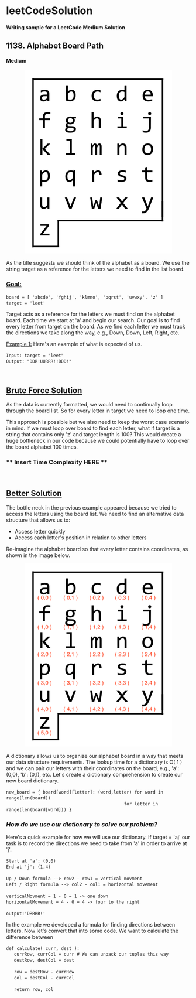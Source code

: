 # leetCodeSolution
#### Writing sample for a LeetCode Medium Solution 

## 1138. Alphabet Board Path
#### Medium

<p align="center">
<img width="403" height="500" src="images/azboard.png">
</p>

As the title suggests we should think of the alphabet as a board. We use the
string target as a reference for the letters we need to find in the list board. 

### <ins>Goal:</ins> 

```
board = [ 'abcde', 'fghij', 'klmno', 'pqrst', 'uvwxy', 'z' ]
target = 'leet'
```
Target acts as a reference for the letters we must find on the alphabet board. Each time we start at 'a' and begin our search. Our goal is to find every letter from target on the board. 
As we find each letter we must track the directions we take along the way, 
e.g., Down, Down, Left, Right, etc.  

<ins>Example 1:</ins> 
Here's an example of what is expected of us. 
```
Input: target = "leet"
Output: "DDR!UURRR!!DDD!"
```

<br> 

## <ins>Brute Force Solution</ins>

As the data is currently formatted, we would need to continually loop through
the board list. So for every letter in target we need to loop one time. 

This approach is possible but we also need to keep the worst case scenario in
mind. If we must loop over board to find each letter, what if target is a
string that contains only 'z' and target length is 100?
This would create a huge bottleneck in our code because we could potentially
have to loop over the board alphabet 100 times. 

### ** Insert Time Complexity HERE ** 

<br>

## <ins>Better Solution</ins>
The bottle neck in the previous example appeared because we tried to access the
letters using the board list. We need to find an alternative data structure
that allows us to:
- Access letter quickly 
- Access each letter's position in relation to other letters

Re-imagine the alphabet board so that every letter contains coordinates, as
shown in the image below. 

<p align="center">
<img width="403" height="500" src="images/azboardCoords.png">
</p>

A dictionary allows us to organize our alphabet board in a way that meets our
data structure requirements. The lookup time for a dictionary is O( 1 ) and we
can pair our letters with their coordinates on the board, e.g., 'a': (0,0),
'b': (0,1), etc.
Let's create a dictionary comprehension to create our new board dictionary. 

```
new_board = { board[word][letter]: (word,letter) for word in range(len(board))
                                             for letter in range(len(board[word])) }
```

### *How do we use our dictionary to solve our problem?*

Here's a quick example for how we will use our dictionary. If target = 'aj' our
task is to record the directions we need to take from 'a' in order to arrive at 'j'.

```
Start at 'a': (0,0)
End at 'j': (1,4) 

Up / Down formula --> row2 - row1 = vertical movment 
Left / Right formula --> col2 - col1 = horizontal movement 

verticalMovment = 1 - 0 = 1 -> one down
horizontalMovement = 4 - 0 = 4 -> four to the right 

output:'DRRRR!'
```
In the example we developed a formula for finding directions between letters. 
Now let's convert that into some code. We want to calculate the difference
between  

```
def calculate( curr, dest ):
   currRow, currCol = curr # We can unpack our tuples this way
   destRow, destCol = dest 

   row = destRow - currRow
   col = destCol - currCol 

   return row, col 
```


